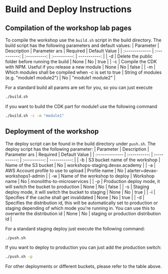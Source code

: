 # Build and Deploy Instructions

## Compilation of the workshop lab pages

To compile the workshop use the `build.sh` script in the build directory. The build script has the following parameters and default values:
| Parameter | Description | Parameter ars | Required | Default Value |
| :------------- | :----------: | :----------: | :----------: | -----------: |
| -d | Delete the public folder before running the build | None | No | true |
| -c | Compile the CDK with NPM. Useful if you release a new module | None | No | false |
| -m | Which modules shall be compiled when -c is set to true | String of modules (e.g. "module1 module2") | No | "module1 module2" |

For a standard build all params are set for you, so you can just execute

```bash
./build.sh
```

if you want to build the CDK part for module1 use the following command

```bash
./build.sh -c -m "module1"
```

## Deployment of the workshop

The deploy script can be found in the build directory under `push.sh`. The deploy script has the following parameter:
| Parameter | Description | Parameter ars | Required | Default Value |
| :------------- | :----------: | :----------: | :----------: | -----------: |
| -b | S3 bucket name of the workshop | Name of the S3 bucket | No | workshops-staging.devax.academy |
| -a | AWS Account profile to use to upload | Profile name | No | alarter+devax-workshops1-admin |
| -w | Name of the workshop to deploy | Workshop name | No | monoliths-to-microservices |
| -p | Production deploy mode, it will switch the bucket to production | None | No | false |
| -s | Staging deploy mode, it will switch the bucket to staging | None | No | true |
| -i | Specifies if the cache shall get invalidated | None | No | true |
| -d | Specifies the distribution id, this will be automatically set to production or staging depending of which mode you're running in. You can use this to overwrite the distribution id | None | No | staging or production distribution id |

For a standard staging deploy just execute the following command:

```bash
./push.sh
```

If you want to deploy to production you can just add the production switch:

```bash
./push.sh -p
```

For other deployments or different buckets, please refer to the table above.
